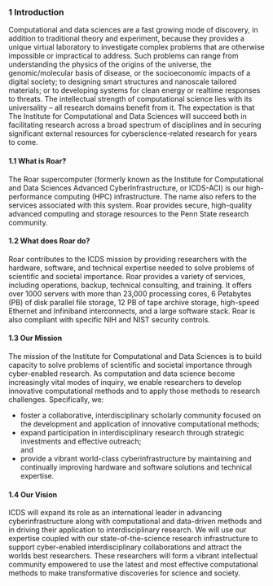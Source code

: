 ### 1 Introduction

Computational and data sciences are a fast growing mode of discovery, in addition to traditional theory and experiment, because they provides a unique virtual laboratory to investigate complex problems that are otherwise impossible or impractical to address. Such problems can range from understanding the physics of the origins of the universe, the genomic/molecular basis of disease, or the socioeconomic impacts of a digital society; to designing smart structures and nanoscale tailored materials; or to developing systems for clean energy or realtime responses to threats. The intellectual strength of computational science lies with its universality – all research domains benefit from it. The expectation is that The Institute for Computational and Data Sciences will succeed both in facilitating research across a broad spectrum of disciplines and in securing significant external resources for cyberscience-related research for years to come.  

<a name="01-01-icds-aci"></a>  

#### 1.1 What is Roar?

The Roar supercomputer (formerly known as the Institute for Computational and Data Sciences Advanced CyberInfrastructure, or ICDS-ACI) is our high-performance computing (HPC) infrastructure. The name also refers to the services associated with this system. Roar provides secure, high-quality advanced computing and storage resources to the Penn State research community.

<a name="01-02-icds-aci"></a>  

#### 1.2 What does Roar do?

Roar contributes to the ICDS mission by providing researchers with the hardware, software, and technical expertise needed to solve problems of scientific and societal importance. Roar provides a variety of services, including operations, backup, technical consulting, and training. It offers over 1000 servers with more than 23,000 processing cores, 6 Petabytes (PB) of disk parallel file storage, 12 PB of tape archive storage, high-speed Ethernet and Infiniband interconnects, and a large software stack. Roar is also compliant with specific NIH and NIST security controls.

<a name="01-03-mission"></a>  

#### 1.3 Our Mission

The mission of the Institute for Computational and Data Sciences is to build capacity to solve problems of scientific and societal importance through cyber-enabled research. As computation and data science become increasingly vital modes of inquiry, we enable researchers to develop innovative computational methods and to apply those methods to research challenges. Specifically, we:

*   foster a collaborative, interdisciplinary scholarly community focused on the development and application of innovative computational methods;
*   expand participation in interdisciplinary research through strategic investments and effective outreach;  
    and
*   provide a vibrant world-class cyberinfrastructure by maintaining and continually improving hardware and software solutions and technical expertise.

<a name="01-04-vision"></a>  

#### 1.4 Our Vision

ICDS will expand its role as an international leader in advancing cyberinfrastructure along with computational and data-driven methods and in driving their application to interdisciplinary research. We will use our expertise coupled with our state-of-the-science research infrastructure to support cyber-enabled interdisciplinary collaborations and attract the worlds best researchers. These researchers will form a vibrant intellectual community empowered to use the latest and most effective computational methods to make transformative discoveries for science and society.

